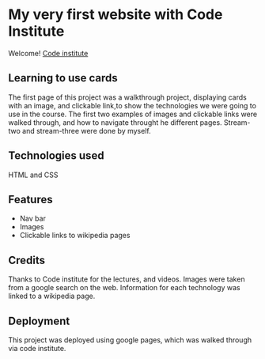 # My very first website with Code Institute

Welcome! [Code institute](https://codeinstitute.net)

## Learning to use cards

The first page of this project was a walkthrough project, displaying cards with an image, and clickable link,to show the technologies we were going to use in the course.
The first two examples of images and clickable links were walked through, and how to navigate throught he different pages. Stream-two and stream-three were done by myself.

## Technologies used
HTML and CSS

## Features
<ul>
    <li>Nav bar</li>
    <li>Images</li>
    <li>Clickable links to wikipedia pages</li>
</ul>

## Credits
Thanks to Code institute for the lectures, and videos.
Images were taken from a google search on the web.
Information for each technology was linked to a wikipedia page.

## Deployment
This project was deployed using google pages, which was walked through via code institute.